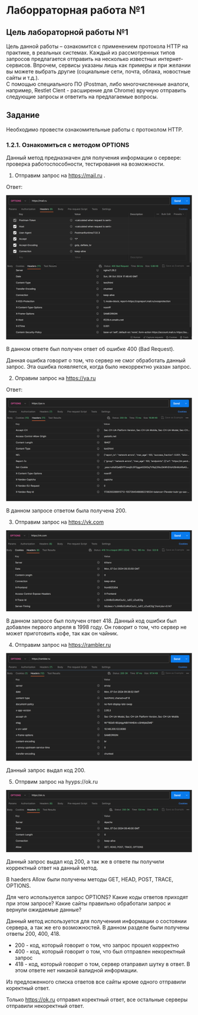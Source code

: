 # Лаборраторная работа №1

<h2>Цель лабораторной работы №1</h2>

Цель данной работы – ознакомится с применением протокола HTTP на практике, в реальных системах. Каждый из рассмотренных типов запросов предлагается отправить на несколько известных интернет-сервисов. Впрочем, сервисы указаны лишь как примеры и при желании вы можете выбрать другие (социальные сети, почта, облака, новостные сайты и т.д.).  
С помощью специального ПО (Postman, либо многочисленные аналоги, например, Restlet Clent - расширение для Chrome) вручную отправить следующие запросы и ответить на предлагаемые вопросы.



<h2>Задание</h2>
<p>Необходимо провести ознакомительные работы с протоколом HTTP.

<h3>1.2.1. Ознакомиться с методом OPTIONS</h3>

Данный метод предназначен для получения информации о сервере: проверка работоспособности, тестирования на возможности.</p>

1) Отправим запрос на https://mail.ru . 

Ответ:

![](img/option/mail_https.png)

В данном ответе был получен ответ об ошибке 400 (Bad Request). 

Данная ошибка говорит о том, что сервер не смог обработать данный запрос. Эта ошибка появляется, когда было некорректно указан запрос. 


2) Оправим запрос на https://ya.ru

Ответ:

![](img/option/ya_https.png)

В данном запросе ответом была получена 200. 

3) Отправим запрос на https://vk.com

![](img/option/vk.png)

В данном запросе был получен ответ 418.
Данный код ошибки был добавлен первого апреля в 1998 году. Он говорит о том, что сервер не может приготовить кофе, так как он чайник.

4) Отправим запрос на https://rambler.ru

![](img/option/rambler.png)

Данный запрос выдал код 200. 

5) Отпрвим запрос на hyyps://ok.ru

![](img/option/ok.png)

Данный запрос выдал код 200, а так же в ответе пы получили корректный ответ на данный метод. 

В haeders Allow были получены методы GET, HEAD, POST, TRACE, OPTIONS.

<p>Для чего используется запрос OPTIONS? Какие коды ответов приходят при этом запросе? Какие сайты правильно обработали запрос и вернули ожидаемые данные?</p>

Данный метод используется для получениия информации о состоянии сервера, а так же его возможностей. 
В данном разделе были получены ответы 200, 400, 418.
<ul>
    <li>200 - код, который говорит о том, что запрос прошел корректно
    <li>400 - код, который говорит о том, что был отправлен некоректный запрос
    <li>418 - код, который говорит о том, сервер отаправил шутку в ответ. В этом ответе нет никакой валидной информации.
</ul>

Из предложенного списка ответов все сайты кроме одного отправили коректный ответ. 

Только https://ok.ru отправил коректный ответ, все остальные серверы отправили некоректный ответ. 



